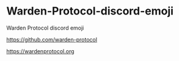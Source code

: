 # Warden-Protocol-discord-emoji

Warden Protocol discord emoji
 
https://github.com/warden-protocol

https://wardenprotocol.org
